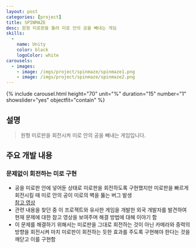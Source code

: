 ```yaml
---
layout: post
categories: [project]
title: SPINMAZE
desc: 원형 미로판을 돌려 미로 안의 공을 빼내는 게임
skills:
  -
    name: Unity
    color: black
    logoColor: white
carousels:
  - images: 
    - image: /imgs/project/spinmaze/spinmaze1.png
    - image: /imgs/project/spinmaze/spinmaze2.png
---
```


{% include carousel.html height="70" unit="%" duration="15" number="1" showslider="yes" objectfit="contain" %}

## 설명
> 원형 미로판을 회전시켜 미로 안의 공을 빼내는 게임입니다.

## 주요 개발 내용
### 문제없이 회전하는 미로 구현
* 공을 미로판 안에 넣어둔 상태로 미로판을 회전하도록 구현했지만 미로판을 빠르게 회전시킬 때 미로 안의 공이 미로의 벽을 뚫는 버그 발생<br>[참고 영상](https://youtu.be/TKBwmmcy8t8?si=kytQVXCE5qFDLQEJ)
* 관련 내용을 찾던 중 이 프로젝트와 유사한 게임을 개발한 외국 개발자를 발견하여 현재 문제에 대한 참고 영상을 보여주며 해결 방법에 대해 이야기 함
* 이 문제를 해결하기 위해서는 미로판을 그대로 회전하는 것이 아닌 카메라와 중력의 방향을 회전시켜 마치 미로판이 회전하는 듯한 효과를 주도록 구현해야 한다는 것을 깨닫고 이를 구현함